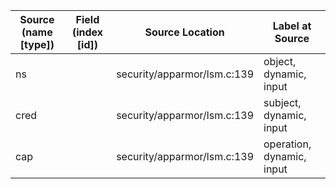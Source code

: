 | Source (name [type]) | Field (index [id]) | Source Location                | Label at Source           |
|----------------------|--------------------|--------------------------------|---------------------------|
| ns                   |                    | security/apparmor/lsm.c:139    | object, dynamic, input    |
| cred                 |                    | security/apparmor/lsm.c:139    | subject, dynamic, input   |
| cap                  |                    | security/apparmor/lsm.c:139    | operation, dynamic, input |